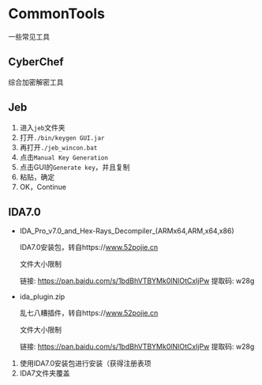 # CommonTools

一些常见工具

## CyberChef

综合加密解密工具

## Jeb

1. 进入`jeb`文件夹
2. 打开`./bin/keygen GUI.jar`
3. 再打开`./jeb_wincon.bat`
4. 点击`Manual Key Generation`
5. 点击GUI的`Generate key`，并且复制
6. 粘贴，确定
7. OK，Continue

## IDA7.0

- IDA_Pro_v7.0_and_Hex-Rays_Decompiler_(ARMx64,ARM,x64,x86)

  IDA7.0安装包，转自https://www.52pojie.cn

  文件大小限制

  链接: https://pan.baidu.com/s/1bdBhVTBYMk0lNIOtCxIjPw 提取码: w28g

- ida_plugin.zip

  乱七八糟插件，转自https://www.52pojie.cn
  
  文件大小限制
  
  链接: https://pan.baidu.com/s/1bdBhVTBYMk0lNIOtCxIjPw 提取码: w28g



1. 使用IDA7.0安装包进行安装（获得注册表项
2. IDA7文件夹覆盖